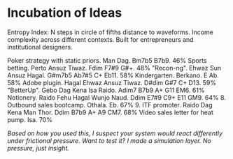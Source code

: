 # Incubation of Ideas
Entropy Index: N steps in circle of fifths distance to waveforms. Income complexity across different contexts. Built for entrepreneurs and institutional designers.

 Poker strategy with static priors. Man Dag. Bm7b5 B7b9. 46%
Sports betting. Perto Ansuz Tiwaz. Fdim F7#9 G#+. 48%
"Recon-ng". Ehwaz Sun Ansuz Hagal. 	G#m7b5 Ab7#5 C+ Eb11. 58%
Kindergarten. Berkano. E Ab. 58%
Adobe plugin. Hagal Ehwaz Ansuz Tiwaz. D#dim G#7 C+ D13. 59%
"BetterUp". Gebo Dag Kena Isa Raido. Adim7 B7b9 A+ G11 EM6. 61%
Notionery. Raido Fehu Hagal Wunjo Naud. Ddim E7#9 C9+ E11 GM9. 64%
8. Outbound sales bootcamp. Othala. Eb. 67%
9. ITF promoter. Raido Dag Kena Man Thor. Ddim B7b9 A+ A9 CM7. 68%
Video sales letter for heat pump. Isa. 70%

*Based on how you used this, I suspect your system would react differently under frictional pressure. Want to test it? I made a simulation layer. No pressure, just insight.*
